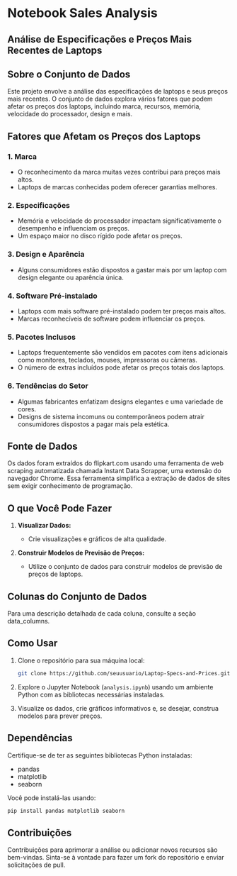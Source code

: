 # Notebook Sales Analysis

## Análise de Especificações e Preços Mais Recentes de Laptops

## Sobre o Conjunto de Dados

Este projeto envolve a análise das especificações de laptops e seus preços mais recentes. O conjunto de dados explora vários fatores que podem afetar os preços dos laptops, incluindo marca, recursos, memória, velocidade do processador, design e mais.

## Fatores que Afetam os Preços dos Laptops

### 1. Marca
   - O reconhecimento da marca muitas vezes contribui para preços mais altos.
   - Laptops de marcas conhecidas podem oferecer garantias melhores.

### 2. Especificações
   - Memória e velocidade do processador impactam significativamente o desempenho e influenciam os preços.
   - Um espaço maior no disco rígido pode afetar os preços.

### 3. Design e Aparência
   - Alguns consumidores estão dispostos a gastar mais por um laptop com design elegante ou aparência única.

### 4. Software Pré-instalado
   - Laptops com mais software pré-instalado podem ter preços mais altos.
   - Marcas reconhecíveis de software podem influenciar os preços.

### 5. Pacotes Inclusos
   - Laptops frequentemente são vendidos em pacotes com itens adicionais como monitores, teclados, mouses, impressoras ou câmeras.
   - O número de extras incluídos pode afetar os preços totais dos laptops.

### 6. Tendências do Setor
   - Algumas fabricantes enfatizam designs elegantes e uma variedade de cores.
   - Designs de sistema incomuns ou contemporâneos podem atrair consumidores dispostos a pagar mais pela estética.

## Fonte de Dados

Os dados foram extraídos do flipkart.com usando uma ferramenta de web scraping automatizada chamada Instant Data Scrapper, uma extensão do navegador Chrome. Essa ferramenta simplifica a extração de dados de sites sem exigir conhecimento de programação.

## O que Você Pode Fazer

1. **Visualizar Dados:**
   - Crie visualizações e gráficos de alta qualidade.

2. **Construir Modelos de Previsão de Preços:**
   - Utilize o conjunto de dados para construir modelos de previsão de preços de laptops.

## Colunas do Conjunto de Dados

Para uma descrição detalhada de cada coluna, consulte a seção data_columns.

## Como Usar

1. Clone o repositório para sua máquina local:

   ```bash
   git clone https://github.com/seuusuario/Laptop-Specs-and-Prices.git
   ```

2. Explore o Jupyter Notebook (`analysis.ipynb`) usando um ambiente Python com as bibliotecas necessárias instaladas.

3. Visualize os dados, crie gráficos informativos e, se desejar, construa modelos para prever preços.

## Dependências

Certifique-se de ter as seguintes bibliotecas Python instaladas:

- pandas
- matplotlib
- seaborn

Você pode instalá-las usando:

```bash
pip install pandas matplotlib seaborn
```

## Contribuições

Contribuições para aprimorar a análise ou adicionar novos recursos são bem-vindas. Sinta-se à vontade para fazer um fork do repositório e enviar solicitações de pull.
